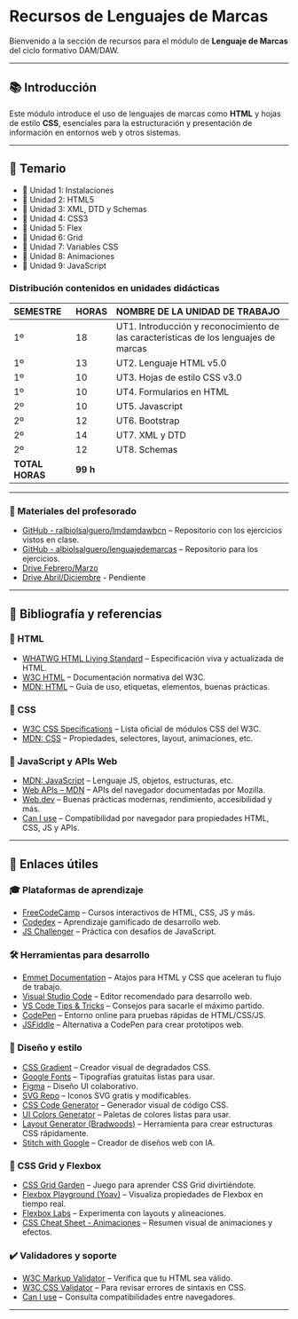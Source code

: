 # Recursos de Lenguajes de Marcas

Bienvenido a la sección de recursos para el módulo de **Lenguaje de Marcas** del ciclo formativo DAM/DAW.

---

## 📚 Introducción

Este módulo introduce el uso de lenguajes de marcas como **HTML** y hojas de estilo **CSS**, esenciales para la estructuración y presentación de información en entornos web y otros sistemas.

---

## 📖 Temario

- 📄 Unidad 1: Instalaciones
- 📄 Unidad 2: HTML5
- 📄 Unidad 3: XML, DTD y Schemas
- 📄 Unidad 4: CSS3
- 📄 Unidad 5: Flex
- 📄 Unidad 6: Grid
- 📄 Unidad 7: Variables CSS
- 📄 Unidad 8: Animaciones
- 📄 Unidad 9: JavaScript

### Distribución contenidos en unidades didácticas

| SEMESTRE | HORAS | NOMBRE DE LA UNIDAD DE TRABAJO                                    |
| :------- | :---- | :---------------------------------------------------------------- |
| 1º       | 18    | UT1. Introducción y reconocimiento de las características de los lenguajes de marcas |
| 1º       | 13    | UT2. Lenguaje HTML v5.0                                           |
| 1º       | 10    | UT3. Hojas de estilo CSS v3.0                                     |
| 1º       | 10    | UT4. Formularios en HTML                                          |
| 2º       | 10    | UT5. Javascript                                                   |
| 2º       | 12    | UT6. Bootstrap                                                    |
| 2º       | 14    | UT7. XML y DTD                                                    |
| 2º       | 12    | UT8. Schemas                                                      |
| **TOTAL HORAS** | **99 h** |                                                           |

---

### 🔹 Materiales del profesorado

- [GitHub - ralbiolsalguero/lmdamdawbcn](https://github.com/ralbiolsalguero/lmdamdawbcn) – Repositorio con los ejercicios vistos en clase.
- [GitHub - albiolsalguero/lenguajedemarcas](https://github.com/ralbiolsalguero/lenguajedemarcas) – Repositorio para los ejercicios.
- [Drive Febrero/Marzo](https://drive.google.com/drive/folders/1qRgBCD1gKwKLP07PP9MVgPRsLvfSG6xK)
- [Drive Abril/Diciembre]() - Pendiente


---

## 📖 Bibliografía y referencias

### 🔹 HTML

- [WHATWG HTML Living Standard](https://html.spec.whatwg.org/multipage/) – Especificación viva y actualizada de HTML.
- [W3C HTML](https://www.w3.org/TR/html/) – Documentación normativa del W3C.
- [MDN: HTML](https://developer.mozilla.org/docs/Web/HTML) – Guía de uso, etiquetas, elementos, buenas prácticas.

### 🔹 CSS

- [W3C CSS Specifications](https://www.w3.org/Style/CSS/specs/) – Lista oficial de módulos CSS del W3C.
- [MDN: CSS](https://developer.mozilla.org/docs/Web/CSS) – Propiedades, selectores, layout, animaciones, etc.

### 🔹 JavaScript y APIs Web

- [MDN: JavaScript](https://developer.mozilla.org/docs/Web/JavaScript) – Lenguaje JS, objetos, estructuras, etc.
- [Web APIs – MDN](https://developer.mozilla.org/docs/Web/API) – APIs del navegador documentadas por Mozilla.
- [Web.dev](https://web.dev/) – Buenas prácticas modernas, rendimiento, accesibilidad y más.
- [Can I use](https://caniuse.com/) – Compatibilidad por navegador para propiedades HTML, CSS, JS y APIs.

---

## 🔗 Enlaces útiles

### 🎓 Plataformas de aprendizaje

- [FreeCodeCamp](https://www.freecodecamp.org/) – Cursos interactivos de HTML, CSS, JS y más.
- [Codedex](https://www.codedex.io/) – Aprendizaje gamificado de desarrollo web.
- [JS Challenger](https://www.jschallenger.com/) – Práctica con desafíos de JavaScript.

### 🛠️ Herramientas para desarrollo

- [Emmet Documentation](https://docs.emmet.io/) – Atajos para HTML y CSS que aceleran tu flujo de trabajo.
- [Visual Studio Code](https://code.visualstudio.com/) – Editor recomendado para desarrollo web.
- [VS Code Tips & Tricks](https://code.visualstudio.com/docs/getstarted/tips-and-tricks) – Consejos para sacarle el máximo partido.
- [CodePen](https://codepen.io/) – Entorno online para pruebas rápidas de HTML/CSS/JS.
- [JSFiddle](https://jsfiddle.net/) – Alternativa a CodePen para crear prototipos web.

### 🎨 Diseño y estilo

- [CSS Gradient](https://cssgradient.io/) – Creador visual de degradados CSS.
- [Google Fonts](https://fonts.google.com/) – Tipografías gratuitas listas para usar.
- [Figma](https://figma.com/) – Diseño UI colaborativo.
- [SVG Repo](https://www.svgrepo.com/) – Iconos SVG gratis y modificables.
- [CSS Code Generator](https://html-css-js.com/css/generator/) – Generador visual de código CSS.
- [UI Colors Generator](https://uicolors.app/generate/eb7100) – Paletas de colores listas para usar.
- [Layout Generator (Bradwoods)](https://layout.bradwoods.io/) – Herramienta para crear estructuras CSS rápidamente.
- [Stitch with Google](https://stitch.withgoogle.com/) – Creador de diseños web con IA.

### 📐 CSS Grid y Flexbox

- [CSS Grid Garden](https://cssgridgarden.com/#es) – Juego para aprender CSS Grid divirtiéndote.
- [Flexbox Playground (Yoav)](https://yoavsbg.github.io/css-flexbox-playground/) – Visualiza propiedades de Flexbox en tiempo real.
- [Flexbox Labs](https://flexboxlabs.netlify.app/) – Experimenta con layouts y alineaciones.
- [CSS Cheat Sheet - Animaciones](https://acchou.github.io/html-css-cheat-sheet/animation.html) – Resumen visual de animaciones y efectos.

### ✔️ Validadores y soporte

- [W3C Markup Validator](https://validator.w3.org/) – Verifica que tu HTML sea válido.
- [W3C CSS Validator](https://jigsaw.w3.org/css-validator/) – Para revisar errores de sintaxis en CSS.
- [Can I use](https://caniuse.com/) – Consulta compatibilidades entre navegadores.

---
